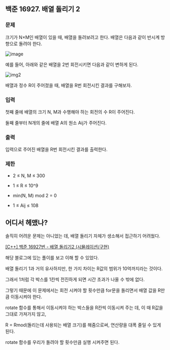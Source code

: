 ## 백준 16927. 배열 돌리기 2



### 문제

크기가 N×M인 배열이 있을 때, 배열을 돌려보려고 한다. 배열은 다음과 같이 반시계 방향으로 돌려야 한다.

![image](https://user-images.githubusercontent.com/40904001/164891818-8c4c9c68-1166-4b9d-a998-e400aec631e8.png)

예를 들어, 아래와 같은 배열을 2번 회전시키면 다음과 같이 변하게 된다.

![img2](https://user-images.githubusercontent.com/40904001/164891696-a91f965c-0db4-4d24-8912-50250e61e90c.png)

배열과 정수 R이 주어졌을 때, 배열을 R번 회전시킨 결과를 구해보자.

### 입력

첫째 줄에 배열의 크기 N, M과 수행해야 하는 회전의 수 R이 주어진다.

둘째 줄부터 N개의 줄에 배열 A의 원소 Aij가 주어진다.



### 출력

입력으로 주어진 배열을 R번 회전시킨 결과를 출력한다.



### 제한

- 2 ≤ N, M ≤ 300

- 1 ≤ R ≤ 10^9

- min(N, M) mod 2 = 0

- 1 ≤ Aij ≤ 108



## 어디서 헤맸나?

솔직히 어려운 문제는 아니었는 데, 배열 돌리기 자체가 생소해서 접근하기 어려웠다.

[[C++] 백준 16927번 - 배열 돌리기2 (시뮬레이션/구현)](https://nanyoungkim.tistory.com/79 )

해당 블로그에 있는 풀이를 보고 이해 할 수 있었다.

배열 돌리기 1과 거의 유사하지만, 한 가지 차이는 R값의 범위가 10억까지라는 것이다.

그래서 1처럼 각 박스를 1칸씩 전진하게 되면 시간 초과가 나올 수 밖에 없다.

그렇기 때문에 이 문제에서는 회전 시켜야 할 횟수만큼 for문을 돌리면서 배열 값을 R만큼 이동시켜야 한다. 

rotate 함수를 통해서 이동시켜야 하는 박스들을 R칸씩 이동시켜 주는 데, 이 때 R값을 그대로 가져가지 않고, 

R = Rmod(돌리는데 사용되는 배열 크기)를 해줌으로써, 연산량을 대폭 줄일 수 있게 된다. 

rotate 함수를 우리가 돌려야 할 횟수만큼 실행 시켜주면 된다.








